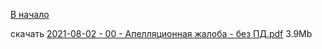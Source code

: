 [В начало](/docs/index.md)

скачать [2021-08-02 - 00 - Апелляционная жалоба - без ПД.pdf](https://raw.githubusercontent.com/polnomochiya-prava/net-polnomochiy-y-doveritelya-sovcombank-public/master/docs/dokumenty-v-sud-dele/2021-08-02-00-apellyacionnaya-zhaloba/2021-08-02%20-%2000%20-%20%D0%90%D0%BF%D0%B5%D0%BB%D0%BB%D1%8F%D1%86%D0%B8%D0%BE%D0%BD%D0%BD%D0%B0%D1%8F%20%D0%B6%D0%B0%D0%BB%D0%BE%D0%B1%D0%B0%20-%20%D0%B1%D0%B5%D0%B7%20%D0%9F%D0%94.pdf) 3.9Mb
